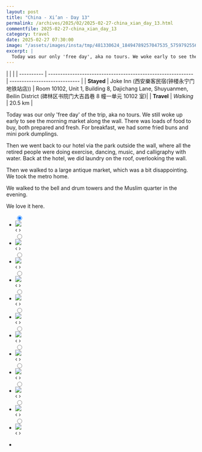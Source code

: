 ```yaml
---
layout: post
title: "China - Xi’an - Day 13"
permalink: /archives/2025/02/2025-02-27-china_xian_day_13.html
commentfile: 2025-02-27-china_xian_day_13
category: travel
date: 2025-02-27 07:30:00
image: "/assets/images/insta/tmp/481330624_18494789257047535_5759792556231482575_n_17973514109696458.jpg"
excerpt: |
  Today was our only 'free day', aka no tours. We woke early to see the morning market along the wall.
---
```


|            |                                                              |
| ---------- | ------------------------------------------------------------ | ----------------------------- |
| **Stayed** |  Joke Inn (西安樂客民宿(钟楼永宁门地铁站店)) | Room 10102, Unit 1, Building 8, Dajichang Lane, Shuyuanmen, Beilin District (碑林区书院门大吉昌巷 8 幢一单元 10102 室)|
| **Travel** | _Walking_ |   20.5 km       |


Today was our only 'free day' of the trip, aka no tours. We still woke up early to see the morning market along the wall. There was loads of food to buy, both prepared and fresh. For breakfast, we had some fried buns and mini pork dumplings.

Then we went back to our hotel via the park outside the wall, where all the retired people were doing exercise, dancing, music, and calligraphy with water. Back at the hotel, we did laundry on the roof, overlooking the wall. 

Then we walked to a large antique market, which was a bit disappointing. We took the metro home. 

We walked to the bell and drum towers and the Muslim quarter in the evening. 

We love it here.


<ul class="slides">
    <input type="radio" name="radio-btn" id="img-1" checked="checked" />
    <li class="slide-container">
        <div class="slide">
          <a href="/assets/images/insta/tmp/480987177_18494789359047535_1732831982350001033_n_17922604419045951.jpg"><img src="/assets/images/insta/tmp/480987177_18494789359047535_1732831982350001033_n_17922604419045951.jpg" /></a>
        </div>
    <div class="nav">
      <label for="img-12" class="prev">&#x2039;</label>
      <label for="img-2" class="next">&#x203a;</label>
    </div>
    </li>
        <input type="radio" name="radio-btn" id="img-2"  />
    <li class="slide-container">
        <div class="slide">
          <a href="/assets/images/insta/tmp/481876081_18494789323047535_4206235024422486572_n_18076498864664305.jpg"><img src="/assets/images/insta/tmp/481876081_18494789323047535_4206235024422486572_n_18076498864664305.jpg" /></a>
        </div>
    <div class="nav">
      <label for="img-1" class="prev">&#x2039;</label>
      <label for="img-3" class="next">&#x203a;</label>
    </div>
    </li>
        <input type="radio" name="radio-btn" id="img-3"  />
    <li class="slide-container">
        <div class="slide">
          <a href="/assets/images/insta/tmp/482165537_18494789314047535_8992801329882220580_n_18047807258337153.jpg"><img src="/assets/images/insta/tmp/482165537_18494789314047535_8992801329882220580_n_18047807258337153.jpg" /></a>
        </div>
    <div class="nav">
      <label for="img-2" class="prev">&#x2039;</label>
      <label for="img-4" class="next">&#x203a;</label>
    </div>
    </li>
        <input type="radio" name="radio-btn" id="img-4"  />
    <li class="slide-container">
        <div class="slide">
          <a href="/assets/images/insta/tmp/482228089_18494789350047535_5841591637213824608_n_18285806038222482.jpg"><img src="/assets/images/insta/tmp/482228089_18494789350047535_5841591637213824608_n_18285806038222482.jpg" /></a>
        </div>
    <div class="nav">
      <label for="img-3" class="prev">&#x2039;</label>
      <label for="img-5" class="next">&#x203a;</label>
    </div>
    </li>
        <input type="radio" name="radio-btn" id="img-5"  />
    <li class="slide-container">
        <div class="slide">
          <a href="/assets/images/insta/tmp/481787117_18494789332047535_4153996861997670578_n_18145308466372616.jpg"><img src="/assets/images/insta/tmp/481787117_18494789332047535_4153996861997670578_n_18145308466372616.jpg" /></a>
        </div>
    <div class="nav">
      <label for="img-4" class="prev">&#x2039;</label>
      <label for="img-6" class="next">&#x203a;</label>
    </div>
    </li>
        <input type="radio" name="radio-btn" id="img-6"  />
    <li class="slide-container">
        <div class="slide">
          <a href="/assets/images/insta/tmp/481453000_18494789368047535_4942275701737865214_n_18061156177989982.jpg"><img src="/assets/images/insta/tmp/481453000_18494789368047535_4942275701737865214_n_18061156177989982.jpg" /></a>
        </div>
    <div class="nav">
      <label for="img-5" class="prev">&#x2039;</label>
      <label for="img-7" class="next">&#x203a;</label>
    </div>
    </li>
        <input type="radio" name="radio-btn" id="img-7"  />
    <li class="slide-container">
        <div class="slide">
          <a href="/assets/images/insta/tmp/481920731_18494789341047535_1329698256413590776_n_18081848101626761.jpg"><img src="/assets/images/insta/tmp/481920731_18494789341047535_1329698256413590776_n_18081848101626761.jpg" /></a>
        </div>
    <div class="nav">
      <label for="img-6" class="prev">&#x2039;</label>
      <label for="img-8" class="next">&#x203a;</label>
    </div>
    </li>
        <input type="radio" name="radio-btn" id="img-8"  />
    <li class="slide-container">
        <div class="slide">
          <a href="/assets/images/insta/tmp/481477980_18494789269047535_9083831807604825658_n_17890582584093248.jpg"><img src="/assets/images/insta/tmp/481477980_18494789269047535_9083831807604825658_n_17890582584093248.jpg" /></a>
        </div>
    <div class="nav">
      <label for="img-7" class="prev">&#x2039;</label>
      <label for="img-9" class="next">&#x203a;</label>
    </div>
    </li>
        <input type="radio" name="radio-btn" id="img-9"  />
    <li class="slide-container">
        <div class="slide">
          <a href="/assets/images/insta/tmp/482369895_18494789290047535_944309761385835307_n_17982334601660712.jpg"><img src="/assets/images/insta/tmp/482369895_18494789290047535_944309761385835307_n_17982334601660712.jpg" /></a>
        </div>
    <div class="nav">
      <label for="img-8" class="prev">&#x2039;</label>
      <label for="img-10" class="next">&#x203a;</label>
    </div>
    </li>
        <input type="radio" name="radio-btn" id="img-10"  />
    <li class="slide-container">
        <div class="slide">
          <a href="/assets/images/insta/tmp/481946946_18494789287047535_1780994382719741125_n_18256136920302865.jpg"><img src="/assets/images/insta/tmp/481946946_18494789287047535_1780994382719741125_n_18256136920302865.jpg" /></a>
        </div>
    <div class="nav">
      <label for="img-9" class="prev">&#x2039;</label>
      <label for="img-11" class="next">&#x203a;</label>
    </div>
    </li>
        <input type="radio" name="radio-btn" id="img-11"  />
    <li class="slide-container">
        <div class="slide">
          <a href="/assets/images/insta/tmp/482356048_18494789302047535_3726435895429544747_n_17853374280351458.jpg"><img src="/assets/images/insta/tmp/482356048_18494789302047535_3726435895429544747_n_17853374280351458.jpg" /></a>
        </div>
    <div class="nav">
      <label for="img-10" class="prev">&#x2039;</label>
      <label for="img-12" class="next">&#x203a;</label>
    </div>
    </li>
    
 <input type="radio" name="radio-btn" id="img-12" />
 <li class="slide-container">
 <div class="slide">
 <a href="/assets/images/insta/tmp/481330624_18494789257047535_5759792556231482575_n_17973514109696458.jpg"><img src="/assets/images/insta/tmp/481330624_18494789257047535_5759792556231482575_n_17973514109696458.jpg" /></a>
 </div>
 <div class="nav">
 <label for="img-11" class="prev">&#x2039;</label>
 <label for="img-1" class="next">&#x203a;</label>
 </div>
 </li>
      
<li class="nav-dots">
      <label for="img-1" class="nav-dot" id="img-dot-1"></label>
      <label for="img-2" class="nav-dot" id="img-dot-2"></label>
      <label for="img-3" class="nav-dot" id="img-dot-3"></label>
      <label for="img-4" class="nav-dot" id="img-dot-4"></label>
      <label for="img-5" class="nav-dot" id="img-dot-5"></label>
      <label for="img-6" class="nav-dot" id="img-dot-6"></label>
      <label for="img-7" class="nav-dot" id="img-dot-7"></label>
      <label for="img-8" class="nav-dot" id="img-dot-8"></label>
      <label for="img-9" class="nav-dot" id="img-dot-9"></label>
      <label for="img-10" class="nav-dot" id="img-dot-10"></label>
      <label for="img-11" class="nav-dot" id="img-dot-11"></label>

 <label for="img-12" class="nav-dot" id="img-dot-12"></label>

</li>
</ul>        
             

    